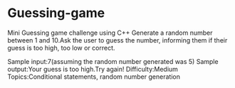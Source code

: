 # Guessing-game


Mini Guessing game challenge using C++
Generate a random number between 1 and 10.Ask the user 
to guess the number, informing them if their guess is 
too high, too low or correct.

Sample input:7(assuming the random number generated was 5)
Sample output:Your guess is too high.Try again!
Difficulty:Medium
Topics:Conditional statements, random number generation
